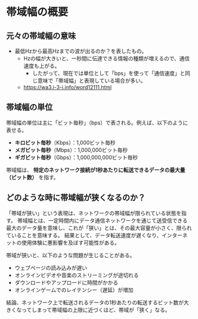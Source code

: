 # 帯域幅の概要
## 元々の帯域幅の意味
- 最低Hzから最高Hzまでの波が出るのか？を表したもの。
  - Hzの幅が大きいと、一秒間に伝達できる情報の種類が増えるので、通信速度も上がる。
    - したがって、現在では単位として「bps」を使って「通信速度」と同じ意味で「帯域幅」と表現している場合が多い。
  - https://wa3.i-3-i.info/word12111.html

## 帯域幅の単位
帯域幅の単位は主に「ビット毎秒」（bps）で表される。例えば、以下のように表せる。

- **キロビット毎秒**（Kbps）：1,000ビット毎秒
- **メガビット毎秒**（Mbps）：1,000,000ビット毎秒
- **ギガビット毎秒**（Gbps）：1,000,000,000ビット毎秒

帯域幅は、 **特定のネットワーク接続が1秒あたりに転送できるデータの最大量（ビット数）** を指す。

## どのような時に帯域幅が狭くなるのか？
「帯域が狭い」という表現は、ネットワークの帯域幅が限られている状態を指す。
帯域幅とは、一定時間内にデータ通信ネットワークを通じて送受信できる最大のデータ量を意味し、これが「狭い」とは、その最大容量が小さく、限られていることを意味する。
結果として、データ転送速度が遅くなり、インターネットの使用体験に悪影響を及ぼす可能性がある。

帯域が狭いと、以下のような問題が生じることがある。
- ウェブページの読み込みが遅い
- オンラインビデオや音楽のストリーミングが途切れる
- ダウンロードやアップロードに時間がかかる
- オンラインゲームでのレイテンシー（遅延）が増加

結論、ネットワーク上で転送されるデータの1秒あたりの転送するビット数が大きくなってしまって帯域幅の上限に近づくほど、帯域が「狭く」なる。

